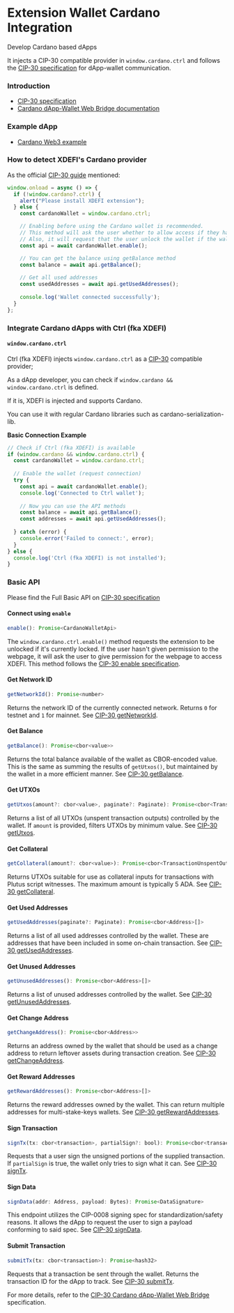 # Extension Wallet Cardano Integration

Develop Cardano based dApps

It injects a CIP-30 compatible provider in `window.cardano.ctrl` and follows the [CIP-30 specification](https://cips.cardano.org/cip/CIP-30) for dApp-wallet communication.

### Introduction

- [CIP-30 specification](https://cips.cardano.org/cip/CIP-30)
- [Cardano dApp-Wallet Web Bridge documentation](https://cips.cardano.org/cip/CIP-30)

### Example dApp

- [Cardano Web3 example](https://github.com/XDeFi-tech/examples-dapps-sdk/tree/main/cardano)

### How to detect XDEFI's Cardano provider

As the official [CIP-30 guide](https://cips.cardano.org/cip/CIP-30) mentioned:

```javascript
window.onload = async () => {
  if (!window.cardano?.ctrl) {
    alert("Please install XDEFI extension");
  } else {
    const cardanoWallet = window.cardano.ctrl;

    // Enabling before using the Cardano wallet is recommended.
    // This method will ask the user whether to allow access if they haven't visited this website.
    // Also, it will request that the user unlock the wallet if the wallet is locked.
    const api = await cardanoWallet.enable();

    // You can get the balance using getBalance method
    const balance = await api.getBalance();
    
    // Get all used addresses
    const usedAddresses = await api.getUsedAddresses();
    
    console.log('Wallet connected successfully');
  }
};
```

### Integrate Cardano dApps with Ctrl (fka XDEFI)

#### `window.cardano.ctrl`

Ctrl (fka XDEFI) injects `window.cardano.ctrl` as a [CIP-30](https://cips.cardano.org/cip/CIP-30) compatible provider;

As a dApp developer, you can check if `window.cardano && window.cardano.ctrl` is defined.

If it is, XDEFI is injected and supports Cardano.

You can use it with regular Cardano libraries such as cardano-serialization-lib.

**Basic Connection Example**

```javascript
// Check if Ctrl (fka XDEFI) is available
if (window.cardano && window.cardano.ctrl) {
  const cardanoWallet = window.cardano.ctrl;
  
  // Enable the wallet (request connection)
  try {
    const api = await cardanoWallet.enable();
    console.log('Connected to Ctrl wallet');
    
    // Now you can use the API methods
    const balance = await api.getBalance();
    const addresses = await api.getUsedAddresses();
    
  } catch (error) {
    console.error('Failed to connect:', error);
  }
} else {
  console.log('Ctrl (fka XDEFI) is not installed');
}
```

### Basic API

Please find the Full Basic API on [CIP-30 specification](https://cips.cardano.org/cip/CIP-30)

#### Connect using `enable`

```javascript
enable(): Promise<CardanoWalletApi>
```

The `window.cardano.ctrl.enable()` method requests the extension to be unlocked if it's currently locked. If the user hasn't given permission to the webpage, it will ask the user to give permission for the webpage to access XDEFI. This method follows the [CIP-30 enable specification](https://cips.cardano.org/cip/CIP-30).

#### Get Network ID

```javascript
getNetworkId(): Promise<number>
```

Returns the network ID of the currently connected network. Returns `0` for testnet and `1` for mainnet. See [CIP-30 getNetworkId](https://cips.cardano.org/cip/CIP-30).

#### Get Balance

```javascript
getBalance(): Promise<cbor<value>>
```

Returns the total balance available of the wallet as CBOR-encoded value. This is the same as summing the results of `getUtxos()`, but maintained by the wallet in a more efficient manner. See [CIP-30 getBalance](https://cips.cardano.org/cip/CIP-30).

#### Get UTXOs

```javascript
getUtxos(amount?: cbor<value>, paginate?: Paginate): Promise<cbor<TransactionUnspentOutput>[] | null>
```

Returns a list of all UTXOs (unspent transaction outputs) controlled by the wallet. If `amount` is provided, filters UTXOs by minimum value. See [CIP-30 getUtxos](https://cips.cardano.org/cip/CIP-30).

#### Get Collateral

```javascript
getCollateral(amount?: cbor<value>): Promise<cbor<TransactionUnspentOutput>[] | null>
```

Returns UTXOs suitable for use as collateral inputs for transactions with Plutus script witnesses. The maximum amount is typically 5 ADA. See [CIP-30 getCollateral](https://cips.cardano.org/cip/CIP-30).

#### Get Used Addresses

```javascript
getUsedAddresses(paginate?: Paginate): Promise<cbor<Address>[]>
```

Returns a list of all used addresses controlled by the wallet. These are addresses that have been included in some on-chain transaction. See [CIP-30 getUsedAddresses](https://cips.cardano.org/cip/CIP-30).

#### Get Unused Addresses

```javascript
getUnusedAddresses(): Promise<cbor<Address>[]>
```

Returns a list of unused addresses controlled by the wallet. See [CIP-30 getUnusedAddresses](https://cips.cardano.org/cip/CIP-30).

#### Get Change Address

```javascript
getChangeAddress(): Promise<cbor<Address>>
```

Returns an address owned by the wallet that should be used as a change address to return leftover assets during transaction creation. See [CIP-30 getChangeAddress](https://cips.cardano.org/cip/CIP-30).

#### Get Reward Addresses

```javascript
getRewardAddresses(): Promise<cbor<Address>[]>
```

Returns the reward addresses owned by the wallet. This can return multiple addresses for multi-stake-keys wallets. See [CIP-30 getRewardAddresses](https://cips.cardano.org/cip/CIP-30).

#### Sign Transaction

```javascript
signTx(tx: cbor<transaction>, partialSign?: bool): Promise<cbor<transaction_witness_set>>
```

Requests that a user sign the unsigned portions of the supplied transaction. If `partialSign` is true, the wallet only tries to sign what it can. See [CIP-30 signTx](https://cips.cardano.org/cip/CIP-30).

#### Sign Data

```javascript
signData(addr: Address, payload: Bytes): Promise<DataSignature>
```

This endpoint utilizes the CIP-0008 signing spec for standardization/safety reasons. It allows the dApp to request the user to sign a payload conforming to said spec. See [CIP-30 signData](https://cips.cardano.org/cip/CIP-30).

#### Submit Transaction

```javascript
submitTx(tx: cbor<transaction>): Promise<hash32>
```

Requests that a transaction be sent through the wallet. Returns the transaction ID for the dApp to track. See [CIP-30 submitTx](https://cips.cardano.org/cip/CIP-30).

For more details, refer to the [CIP-30 Cardano dApp-Wallet Web Bridge](https://cips.cardano.org/cip/CIP-30) specification.
